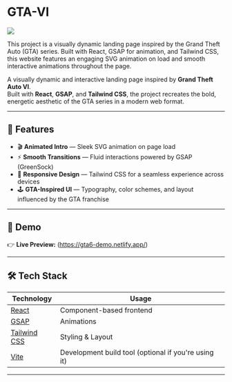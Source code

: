 # GTA-VI
![](https://img.icons8.com/?size=100&id=79082&format=png&color=000000)

This project is a visually dynamic landing page inspired by the Grand Theft Auto (GTA) series. Built with React, GSAP for animation, and Tailwind CSS, this website features an engaging SVG animation on load and smooth interactive animations throughout the page.

A visually dynamic and interactive landing page inspired by **Grand Theft Auto VI**.  
Built with **React**, **GSAP**, and **Tailwind CSS**, the project recreates the bold, energetic aesthetic of the GTA series in a modern web format.

---

## 🌟 Features

- 🎬 **Animated Intro** — Sleek SVG animation on page load
- ⚡ **Smooth Transitions** — Fluid interactions powered by GSAP (GreenSock)
- 🎨 **Responsive Design** — Tailwind CSS for a seamless experience across devices
- 🕹 **GTA-Inspired UI** — Typography, color schemes, and layout influenced by the GTA franchise

---

## 🚀 Demo

👉 **Live Preview:** (https://gta6-demo.netlify.app/)


---

## 🛠️ Tech Stack

| Technology  | Usage |
|-------------|-------|
| [React](https://react.dev/) | Component-based frontend |
| [GSAP](https://greensock.com/gsap/) | Animations |
| [Tailwind CSS](https://tailwindcss.com/) | Styling & Layout |
| [Vite](https://vitejs.dev/) | Development build tool (optional if you're using it) |

---

